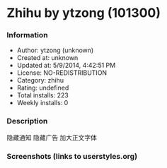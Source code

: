 # Zhihu by ytzong (101300)

### Information
- Author: ytzong (unknown)
- Created at: unknown
- Updated at: 5/9/2014, 4:42:51 PM
- License: NO-REDISTRIBUTION
- Category: zhihu
- Rating: undefined
- Total installs: 223
- Weekly installs: 0


### Description
隐藏通知
隐藏广告
加大正文字体


### Screenshots (links to userstyles.org)



